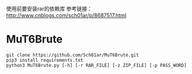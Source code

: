 使用前要安装rar的依赖库
参考链接：http://www.cnblogs.com/sch01ar/p/8687517.html

# MuT6Brute
```git clone https://github.com/Sch01ar/MuT6Brute.git``` <br>
```pip3 install requirements.txt``` <br>
```python3 MuT6Brute.py [-h] [-r RAR_FILE] [-z ZIP_FILE] [-p PASS_WORD]``` <br>
